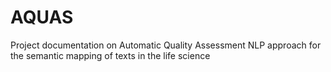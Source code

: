 # AQUAS
Project documentation on Automatic Quality Assessment NLP approach for the semantic mapping of texts in the life science
